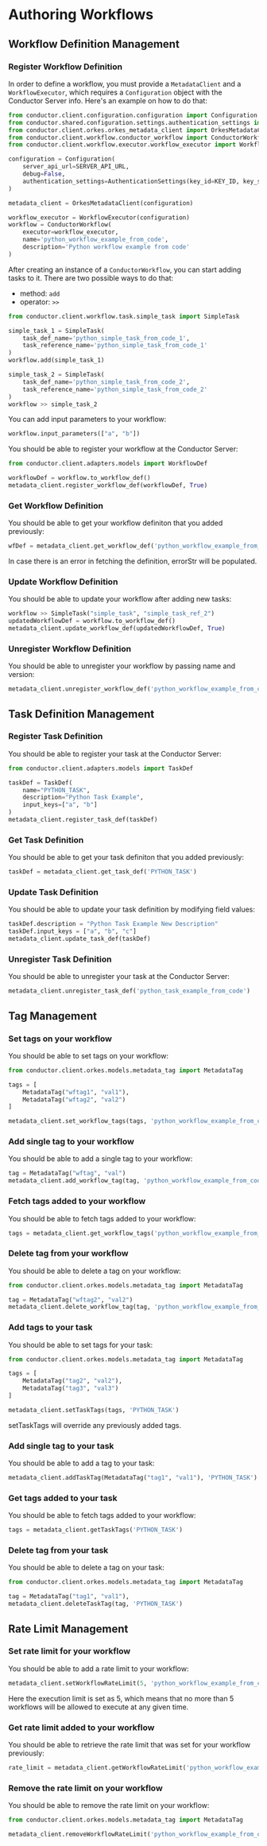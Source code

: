 # Authoring Workflows

## Workflow Definition Management

### Register Workflow Definition

In order to define a workflow, you must provide a `MetadataClient` and a `WorkflowExecutor`, which requires a `Configuration` object with the Conductor Server info. Here's an example on how to do that:

```python
from conductor.client.configuration.configuration import Configuration
from conductor.shared.configuration.settings.authentication_settings import AuthenticationSettings
from conductor.client.orkes.orkes_metadata_client import OrkesMetadataClie
from conductor.client.workflow.conductor_workflow import ConductorWorkflow
from conductor.client.workflow.executor.workflow_executor import WorkflowExecutor

configuration = Configuration(
    server_api_url=SERVER_API_URL,
    debug=False,
    authentication_settings=AuthenticationSettings(key_id=KEY_ID, key_secret=KEY_SECRET)
)

metadata_client = OrkesMetadataClient(configuration)

workflow_executor = WorkflowExecutor(configuration)
workflow = ConductorWorkflow(
    executor=workflow_executor,
    name='python_workflow_example_from_code',
    description='Python workflow example from code'
)
```

After creating an instance of a `ConductorWorkflow`, you can start adding tasks to it. There are two possible ways to do that:
* method: `add`
* operator: `>>`

```python
from conductor.client.workflow.task.simple_task import SimpleTask

simple_task_1 = SimpleTask(
    task_def_name='python_simple_task_from_code_1',
    task_reference_name='python_simple_task_from_code_1'
)
workflow.add(simple_task_1)

simple_task_2 = SimpleTask(
    task_def_name='python_simple_task_from_code_2',
    task_reference_name='python_simple_task_from_code_2'
)
workflow >> simple_task_2
```
You can add input parameters to your workflow:

```python
workflow.input_parameters(["a", "b"])
```

You should be able to register your workflow at the Conductor Server:

```python
from conductor.client.adapters.models import WorkflowDef

workflowDef = workflow.to_workflow_def()
metadata_client.register_workflow_def(workflowDef, True)
```

### Get Workflow Definition

You should be able to get your workflow definiton that you added previously:

```python
wfDef = metadata_client.get_workflow_def('python_workflow_example_from_code')
```

In case there is an error in fetching the definition, errorStr will be populated.

### Update Workflow Definition

You should be able to update your workflow after adding new tasks:

```python
workflow >> SimpleTask("simple_task", "simple_task_ref_2")
updatedWorkflowDef = workflow.to_workflow_def()
metadata_client.update_workflow_def(updatedWorkflowDef, True)
```

### Unregister Workflow Definition

You should be able to unregister your workflow by passing name and version:

```python
metadata_client.unregister_workflow_def('python_workflow_example_from_code', 1)
```

## Task Definition Management

### Register Task Definition

You should be able to register your task at the Conductor Server:

```python
from conductor.client.adapters.models import TaskDef

taskDef = TaskDef(
    name="PYTHON_TASK",
    description="Python Task Example",
    input_keys=["a", "b"]
)
metadata_client.register_task_def(taskDef)
```

### Get Task Definition

You should be able to get your task definiton that you added previously:

```python
taskDef = metadata_client.get_task_def('PYTHON_TASK')
```

### Update Task Definition

You should be able to update your task definition by modifying field values:

```python
taskDef.description = "Python Task Example New Description"
taskDef.input_keys = ["a", "b", "c"]
metadata_client.update_task_def(taskDef)
```

### Unregister Task Definition

You should be able to unregister your task at the Conductor Server:

```python
metadata_client.unregister_task_def('python_task_example_from_code')
```

## Tag Management

### Set tags on your workflow

You should be able to set tags on your workflow:

```python
from conductor.client.orkes.models.metadata_tag import MetadataTag

tags = [
    MetadataTag("wftag1", "val1"),
    MetadataTag("wftag2", "val2")
]

metadata_client.set_workflow_tags(tags, 'python_workflow_example_from_code')
```

### Add single tag to your workflow

You should be able to add a single tag to your workflow:

```python
tag = MetadataTag("wftag", "val")
metadata_client.add_workflow_tag(tag, 'python_workflow_example_from_code')
```

### Fetch tags added to your workflow

You should be able to fetch tags added to your workflow:

```python
tags = metadata_client.get_workflow_tags('python_workflow_example_from_code')
```

### Delete tag from your workflow

You should be able to delete a tag on your workflow:

```python
from conductor.client.orkes.models.metadata_tag import MetadataTag

tag = MetadataTag("wftag2", "val2")
metadata_client.delete_workflow_tag(tag, 'python_workflow_example_from_code')
```

### Add tags to your task

You should be able to set tags for your task:

```python
from conductor.client.orkes.models.metadata_tag import MetadataTag

tags = [
    MetadataTag("tag2", "val2"),
    MetadataTag("tag3", "val3")
]

metadata_client.setTaskTags(tags, 'PYTHON_TASK')
```
setTaskTags will override any previously added tags.

### Add single tag to your task

You should be able to add a tag to your task:

```python
metadata_client.addTaskTag(MetadataTag("tag1", "val1"), 'PYTHON_TASK')
```

### Get tags added to your task

You should be able to fetch tags added to your workflow:

```python
tags = metadata_client.getTaskTags('PYTHON_TASK')
```

### Delete tag from your task

You should be able to delete a tag on your task:

```python
from conductor.client.orkes.models.metadata_tag import MetadataTag

tag = MetadataTag("tag1", "val1"),
metadata_client.deleteTaskTag(tag, 'PYTHON_TASK')
```

## Rate Limit Management

### Set rate limit for your workflow

You should be able to add a rate limit to your workflow:

```python
metadata_client.setWorkflowRateLimit(5, 'python_workflow_example_from_code')
```

Here the execution limit is set as 5, which means that no more than 5 workflows will be allowed to execute at any given time.

### Get rate limit added to your workflow

You should be able to retrieve the rate limit that was set for your workflow previously:

```python
rate_limit = metadata_client.getWorkflowRateLimit('python_workflow_example_from_code')
```

### Remove the rate limit on your workflow

You should be able to remove the rate limit on your workflow:

```python
from conductor.client.orkes.models.metadata_tag import MetadataTag

metadata_client.removeWorkflowRateLimit('python_workflow_example_from_code')
